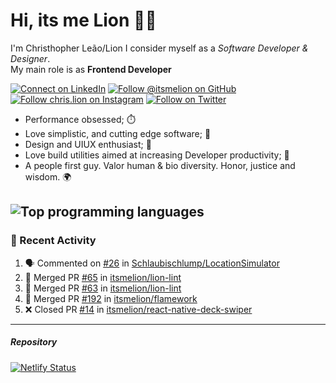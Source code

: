 # Hi, its me Lion 👋🦁

I'm Christhopher Leão/Lion
I consider myself as a _Software Developer & Designer_.<br/>My main role is as <b>Frontend Developer</b>
<br />

[![Connect on LinkedIn](https://img.shields.io/badge/--linkedin?label=LinkedIn&logo=LinkedIn&style=social)](https://www.linkedin.com/in/chrislion)
[![Follow @itsmelion on GitHub](https://img.shields.io/github/followers/itsmelion?label=follow%20%40itsmeLion&style=social)](https://github.com/itsmelion)
[![Follow chris.lion on Instagram](https://img.shields.io/badge/--instagram?label=@chris.lion&logo=Instagram&style=social)](https://instagram.com/chris.lion)
[![Follow on Twitter](https://img.shields.io/badge/--twitter?label=@ChrisLion_me&logo=Twitter&style=social)](https://twitter.com/chrislion_me)

- Performance obsessed; ⏱️
- Love simplistic, and cutting edge software; 📆
- Design and UIUX enthusiast; 🎨
- Love build utilities aimed at increasing Developer productivity; 🧰
- A people first guy. Valor human & bio diversity. Honor, justice and wisdom. 🌍

![Top programming languages](https://github-readme-stats.vercel.app/api/top-langs/?username=itsmelion&hide=php)
---
### 📰 Recent Activity

<!--START_SECTION:activity-->
1. 🗣 Commented on [#26](https://github.com/Schlaubischlump/LocationSimulator/issues/26) in [Schlaubischlump/LocationSimulator](https://github.com/Schlaubischlump/LocationSimulator)
2. 🎉 Merged PR [#65](https://github.com/itsmelion/lion-lint/pull/65) in [itsmelion/lion-lint](https://github.com/itsmelion/lion-lint)
3. 🎉 Merged PR [#63](https://github.com/itsmelion/lion-lint/pull/63) in [itsmelion/lion-lint](https://github.com/itsmelion/lion-lint)
4. 🎉 Merged PR [#192](https://github.com/itsmelion/flamework/pull/192) in [itsmelion/flamework](https://github.com/itsmelion/flamework)
5. ❌ Closed PR [#14](https://github.com/itsmelion/react-native-deck-swiper/pull/14) in [itsmelion/react-native-deck-swiper](https://github.com/itsmelion/react-native-deck-swiper)
<!--END_SECTION:activity-->

___

##### Repository
[![Netlify Status](https://api.netlify.com/api/v1/badges/9e2e6136-1ab9-42fc-8d4e-188512d5d841/deploy-status)](https://app.netlify.com/sites/lion-portfolio/deploys)
